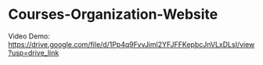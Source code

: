 # Courses-Organization-Website
Video Demo:
https://drive.google.com/file/d/1Pp4q9FvvJiml2YFJFFKepbcJnVLxDLsI/view?usp=drive_link
